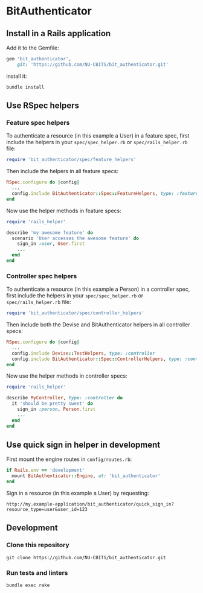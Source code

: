 # BitAuthenticator

## Install in a Rails application

Add it to the Gemfile:

```ruby
gem 'bit_authenticator',
    git: 'https://github.com/NU-CBITS/bit_authenticator.git'
```

install it:

    bundle install

## Use RSpec helpers

### Feature spec helpers

To authenticate a resource (in this example a User) in a feature spec, first
include the helpers in your `spec/spec_helper.rb` or `spec/rails_helper.rb`
file:

```ruby
require 'bit_authenticator/spec/feature_helpers'
```

Then include the helpers in all feature specs:

```ruby
RSpec.configure do |config|
  ...
  config.include BitAuthenticator::Spec::FeatureHelpers, type: :feature
end
```

Now use the helper methods in feature specs:

```ruby
require 'rails_helper'

describe 'my awesome feature' do
  scenario 'User accesses the awesome feature' do
    sign_in :user, User.first
    ...
  end
end
```

### Controller spec helpers

To authenticate a resource (in this example a Person) in a controller spec,
first include the helpers in your `spec/spec_helper.rb` or
`spec/rails_helper.rb` file:

```ruby
require 'bit_authenticator/spec/controller_helpers'
```

Then include both the Devise and BitAuthenticator helpers in all controller
specs:

```ruby
RSpec.configure do |config|
  ...
  config.include Devise::TestHelpers, type: :controller
  config.include BitAuthenticator::Spec::ControllerHelpers, type: :controller
end
```

Now use the helper methods in controller specs:

```ruby
require 'rails_helper'

describe MyController, type: :controller do
  it 'should be pretty sweet' do
    sign_in :person, Person.first
    ...
  end
end
```

## Use quick sign in helper in development

First mount the engine routes in `config/routes.rb`:

```ruby
if Rails.env == 'development'
  mount BitAuthenticator::Engine, at: 'bit_authenticator'
end
```

Sign in a resource (in this example a User) by requesting:

    http://my.example-application/bit_authenticator/quick_sign_in?resource_type=user&user_id=123

## Development

### Clone this repository

    git clone https://github.com/NU-CBITS/bit_authenticator.git

### Run tests and linters

```console
bundle exec rake
```
